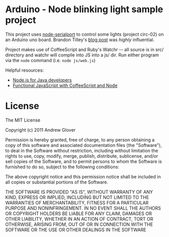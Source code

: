 # Arduino - Node blinking light sample project 


This project uses [node-serialport](https://github.com/voodootikigod/node-serialport) to control some lights (project circ-02) on an Arduino uno board. Brandon Tilley's [blog post](http://brandontilley.com/2012/03/02/controlling-an-arduino-from-nodejs.html) was *highly* influential.  

Project makes use of CoffeeScript and Ruby's Watchr -- all source is in src/ directory and watchr will compile into JS into a js/ dir. Run either program via the `node` command (i.e. `node js/web.js`)

Helpful resources:

  * [Node.js for Java developers](http://www.ibm.com/developerworks/java/library/j-nodejs/)
  * [Functional JavaScript with CoffeeScript and Node](http://www.ibm.com/developerworks/java/library/j-coffeescript/index.html?ca=drs-)


# License

The MIT License

Copyright (c) 2011 Andrew Glover

Permission is hereby granted, free of charge, to any person obtaining a copy of this software and associated documentation files (the "Software"), to deal in the Software without restriction, including without limitation the rights to use, copy, modify, merge, publish, distribute, sublicense, and/or sell copies of the Software, and to permit persons to whom the Software is furnished to do so, subject to the following conditions:

The above copyright notice and this permission notice shall be included in all copies or substantial portions of the Software.

THE SOFTWARE IS PROVIDED "AS IS", WITHOUT WARRANTY OF ANY KIND, EXPRESS OR IMPLIED, INCLUDING BUT NOT LIMITED TO THE WARRANTIES OF MERCHANTABILITY, FITNESS FOR A PARTICULAR PURPOSE AND NONINFRINGEMENT. IN NO EVENT SHALL THE AUTHORS OR COPYRIGHT HOLDERS BE LIABLE FOR ANY CLAIM, DAMAGES OR OTHER LIABILITY, WHETHER IN AN ACTION OF CONTRACT, TORT OR OTHERWISE, ARISING FROM, OUT OF OR IN CONNECTION WITH THE SOFTWARE OR THE USE OR OTHER DEALINGS IN THE SOFTWARE